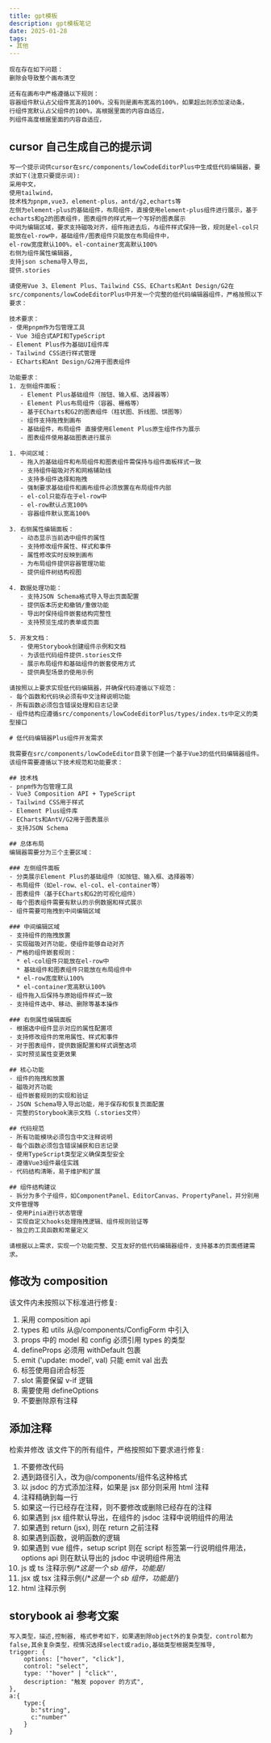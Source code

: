 ```yaml
---
title: gpt模板
description: gpt模板笔记
date: 2025-01-28
tags:
- 其他
---
```

```
现在存在如下问题：
删除会导致整个画布清空

还有在画布中严格遵循以下规则：
容器组件默认占父组件宽高的100%，没有则是画布宽高的100%，如果超出则添加滚动条，
行组件宽默认占父组件的100%，高根据里面的内容自适应，
列组件高度根据里面的内容自适应，
```

## cursor 自己生成自己的提示词
```
写一个提示词供cursor在src/components/lowCodeEditorPlus中生成低代码编辑器，要求如下(注意只要提示词):
采用中文，
使用tailwind，
技术栈为pnpm,vue3，element-plus，antd/g2,echarts等
左侧为element-plus的基础组件，布局组件，直接使用element-plus组件进行展示，基于echarts和g2的图表组件，图表组件的样式用一个写好的图表展示
中间为编辑区域，要求支持磁吸对齐，组件拖进去后，与组件样式保持一致，规则是el-col只能放在el-row中，基础组件/图表组件只能放在布局组件中，
el-row宽度默认100%，el-container宽高默认100%
右侧为组件属性编辑器,
支持json schema导入导出,
提供.stories
```

```
请使用Vue 3、Element Plus、Tailwind CSS、ECharts和Ant Design/G2在src/components/lowCodeEditorPlus中开发一个完整的低代码编辑器组件，严格按照以下要求：

技术要求：
- 使用pnpm作为包管理工具
- Vue 3组合式API和TypeScript
- Element Plus作为基础UI组件库
- Tailwind CSS进行样式管理
- ECharts和Ant Design/G2用于图表组件

功能要求：
1. 左侧组件面板：
   - Element Plus基础组件（按钮、输入框、选择器等）
   - Element Plus布局组件（容器、栅格等）
   - 基于ECharts和G2的图表组件（柱状图、折线图、饼图等）
   - 组件支持拖拽到画布
   - 基础组件，布局组件 直接使用Element Plus原生组件作为展示
   - 图表组件使用基础图表进行展示

1. 中间区域：
   - 拖入的基础组件和布局组件和图表组件需保持与组件面板样式一致
   - 支持组件磁吸对齐和网格辅助线
   - 支持多组件选择和拖拽
   - 强制要求基础组件和画布组件必须放置在布局组件内部
   - el-col只能存在于el-row中
   - el-row默认占宽100%
   - 容器组件默认宽高100%

3. 右侧属性编辑面板：
   - 动态显示当前选中组件的属性
   - 支持修改组件属性、样式和事件
   - 属性修改实时反映到画布
   - 为布局组件提供容器管理功能
   - 提供组件树结构视图

4. 数据处理功能：
   - 支持JSON Schema格式导入导出页面配置
   - 提供版本历史和撤销/重做功能
   - 导出时保持组件嵌套结构完整性
   - 支持预览生成的表单或页面

5. 开发文档：
   - 使用Storybook创建组件示例和文档
   - 为该低代码组件提供.stories文件
   - 展示布局组件和基础组件的嵌套使用方式
   - 提供典型场景的使用示例

请按照以上要求实现低代码编辑器，并确保代码遵循以下规范：
- 每个函数和代码块必须有中文注释说明功能
- 所有函数必须包含错误处理和日志记录
- 组件结构应遵循src/components/lowCodeEditorPlus/types/index.ts中定义的类型接口
```

```
# 低代码编辑器Plus组件开发需求

我需要在src/components/lowCodeEditor目录下创建一个基于Vue3的低代码编辑器组件。该组件需要遵循以下技术规范和功能要求：

## 技术栈
- pnpm作为包管理工具
- Vue3 Composition API + TypeScript
- Tailwind CSS用于样式
- Element Plus组件库
- ECharts和AntV/G2用于图表展示
- 支持JSON Schema

## 总体布局
编辑器需要分为三个主要区域：

### 左侧组件面板
- 分类展示Element Plus的基础组件（如按钮、输入框、选择器等）
- 布局组件（如el-row、el-col、el-container等）
- 图表组件（基于ECharts和G2的可视化组件）
- 每个图表组件需要有默认的示例数据和样式展示
- 组件需要可拖拽到中间编辑区域

### 中间编辑区域
- 支持组件的拖拽放置
- 实现磁吸对齐功能，使组件能够自动对齐
- 严格的组件嵌套规则：
  * el-col组件只能放在el-row中
  * 基础组件和图表组件只能放在布局组件中
  * el-row宽度默认100%
  * el-container宽高默认100%
- 组件拖入后保持与原始组件样式一致
- 支持组件选中、移动、删除等基本操作

### 右侧属性编辑面板
- 根据选中组件显示对应的属性配置项
- 支持修改组件的常用属性、样式和事件
- 对于图表组件，提供数据配置和样式调整选项
- 实时预览属性变更效果

## 核心功能
- 组件的拖拽和放置
- 磁吸对齐功能
- 组件嵌套规则的实现和验证
- JSON Schema导入导出功能，用于保存和恢复页面配置
- 完整的Storybook演示文档（.stories文件）

## 代码规范
- 所有功能模块必须包含中文注释说明
- 每个函数必须包含错误捕获和日志记录
- 使用TypeScript类型定义确保类型安全
- 遵循Vue3组件最佳实践
- 代码结构清晰，易于维护和扩展

## 组件结构建议
- 拆分为多个子组件，如ComponentPanel、EditorCanvas、PropertyPanel，并分别用文件管理等
- 使用Pinia进行状态管理
- 实现自定义hooks处理拖拽逻辑、组件规则验证等
- 独立的工具函数和常量定义

请根据以上需求，实现一个功能完整、交互友好的低代码编辑器组件，支持基本的页面搭建需求。
```

## 修改为 composition
该文件内未按照以下标准进行修复:
1. 采用 composition api
2. types 和 utils 从@/components/ConfigForm 中引入
3. props 中的 model 和 config 必须引用 types 的类型
4. defineProps 必须用 withDefault 包裹
5. emit ('update: model', val) 只能 emit val 出去
6. 标签使用自闭合标签
7. slot 需要保留 v-if 逻辑
8. 需要使用 defineOptions
9. 不要删除原有注释

## 添加注释
检索并修改 该文件下的所有组件，严格按照如下要求进行修复:
1. 不要修改代码
2. 遇到路径引入，改为@/components/组件名这种格式
3. 以 jsdoc 的方式添加注释，如果是 jsx 部分则采用 html 注释
4. 注释精确到每一行
5. 如果这一行已经存在注释，则不要修改或删除已经存在的注释
6. 如果遇到 jsx 组件默认导出，在组件的 jsdoc 注释中说明组件的用法
7. 如果遇到 return (jsx), 则在 return 之前注释
8. 如果遇到函数，说明函数的逻辑
9. 如果遇到 vue 组件，setup script 则在 script 标签第一行说明组件用法，options api 则在默认导出的 jsdoc 中说明组件用法
10. js 或 ts 注释示例/**这是一个 sb 组件，功能是*/
11. jsx 或 tsx 注释示例{/**这是一个 sb 组件，功能是*/}
12. html 注释示例<!-- 日历组件 -->
## storybook ai 参考文案
```text
写入类型，描述,控制器, 格式参考如下，如果遇到除object外的复杂类型，control都为false,其余复杂类型，视情况选择select或radio,基础类型根据类型推导,
trigger: {
	options: ["hover", "click"],
	control: "select",
	type: '"hover" | "click"',
	description: "触发 popover 的方式",
},
a:{
	type:{
	  b:"string",
	  c:"number"
	}
}
```
